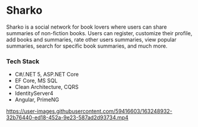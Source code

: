 # Sharko

Sharko is a social network for book lovers where users can share summaries of non-fiction books. Users can register, customize their profile, add books and summaries, rate other users summaries, view popular summaries, search for specific book summaries, and much more.

### Tech Stack
* С#/.NET 5, ASP.NET Core
* EF Core, MS SQL
* Clean Architecture, CQRS
* IdentityServer4
* Angular, PrimeNG

https://user-images.githubusercontent.com/59416603/163248932-32b76440-ed18-452a-9e23-587ad2d93734.mp4

